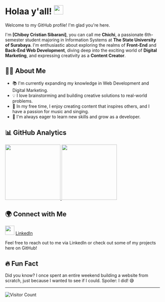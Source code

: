 # Holaa y'all! <img width="30" src="https://emojis.slackmojis.com/emojis/images/1593555389/9579/blob_excited.gif?1593555389" alt="party blob" />

Welcome to my GitHub profile! I'm glad you're here. 

I'm **[Chiboy Cristian Sibarani]**, you can call me **Chichi**, a passionate 6th-semester student majoring in Information Systems at **The State University of Surabaya**. I'm enthusiastic about exploring the realms of **Front-End** and **Back-End Web Development**, diving deep into the exciting world of **Digital Marketing**, and expressing creativity as a **Content Creator**.

## 👨‍💻 About Me

- 📚 I'm currently expanding my knowledge in Web Development and Digital Marketing.
- 💡 I love brainstorming and building creative solutions to real-world problems.
- 🎨 In my free time, I enjoy creating content that inspires others, and I have a passion for music and singing.
- 🌱 I'm always eager to learn new skills and grow as a developer.

## 📊 GitHub Analytics

<p align="left">
<a href="https://github.com/Chiboycristiansibarani">
  <img height="180em" src="https://github-readme-stats-eight-theta.vercel.app/api?username=Chiboycristiansibarani&show_icons=true&theme=algolia&include_all_commits=true&count_private=true"/>
  <img height="180em" src="https://github-readme-stats-eight-theta.vercel.app/api/top-langs/?username=penuliscode&layout=compact&layout=compact&theme=algolia"/>
</a>
</p>

## 🌍 Connect with Me 

[<img src="https://img.icons8.com/color/48/000000/linkedin.png" width="30"/>](https://www.linkedin.com/in/chiboy-cristian-sibarani-59a379312/) [LinkedIn](https://www.linkedin.com/in/chiboy-cristian-sibarani-59a379312/)

Feel free to reach out to me via LinkedIn or check out some of my projects here on GitHub!

## 🔥 Fun Fact

Did you know? I once spent an entire weekend building a website from scratch, just because I wanted to see if I could. Spoiler: I did! 😅

---

![Visitor Count](https://komarev.com/ghpvc/?username=yourusername&color=blue)
